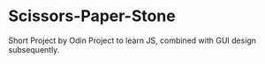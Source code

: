 # Scissors-Paper-Stone
Short Project by Odin Project to learn JS, combined with GUI design subsequently.
